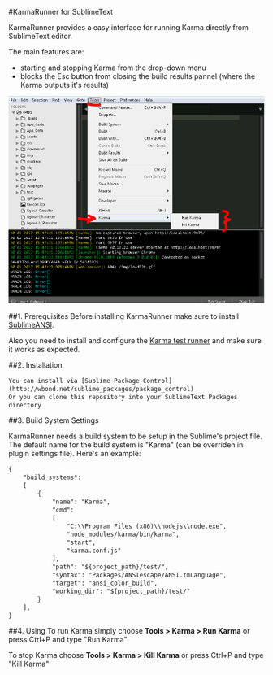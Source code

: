 #KarmaRunner for SublimeText

KarmaRunner provides a easy interface for running Karma directly from SublimeText editor.

The main features are:
- starting and stopping Karma from the drop-down menu
- blocks the Esc button from closing the build results pannel (where the Karma outputs it's results)

![KarmaRunner Screenshot](https://raw.githubusercontent.com/knee-cola/KarmaRunner/master/KarmaRunnerScreenshot.PNG)


##1. Prerequisites
Before installing KarmaRunner make sure to install [SublimeANSI](https://github.com/aziz/SublimeANSI).

Also you need to install and configure the [Karma test runner](https://www.npmjs.com/package/karma) and make sure it works as expected.

##2. Installation

	You can install via [Sublime Package Control](http://wbond.net/sublime_packages/package_control)
	Or you can clone this repository into your SublimeText Packages directory
    
##3. Build System Settings

KarmaRunner needs a build system to be setup in the Sublime's project file.
The default name for the build system is "Karma" (can be overriden in plugin settings file).
Here's an example:

    {
    	"build_systems":
    	[
		    {
    			"name": "Karma",
				"cmd":
				[
					"C:\\Program Files (x86)\\nodejs\\node.exe",
					"node_modules/karma/bin/karma",
					"start",
					"karma.conf.js"
				],
				"path": "${project_path}/test/",
				"syntax": "Packages/ANSIescape/ANSI.tmLanguage",
				"target": "ansi_color_build",
				"working_dir": "${project_path}/test/"
			}
		],
	}

##4. Using
To run Karma simply choose **Tools > Karma > Run Karma** or press Ctrl+P and type "Run Karma"

To stop Karma choose **Tools > Karma > Kill Karma** or press Ctrl+P and type "Kill Karma"
